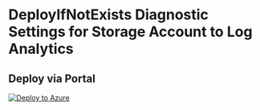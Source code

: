 # DeployIfNotExists Diagnostic Settings for Storage Account to Log Analytics


## Deploy via Portal

[![Deploy to Azure](http://azuredeploy.net/deploybutton.png)](https://portal.azure.com/#blade/Microsoft_Azure_Policy/CreatePolicyDefinitionBlade/uri/https%3A%2F%2Fraw.githubusercontent.com%2Fsixtencyber%2FAzure-Policies%2Fmain%2FLog_Analytics%2F_Deploy_Based_On_Resource_Tag%2Fstorage-account-to-loganalytics%2Fdeploy-diagnostic-settings-storage-to-loganalytics-bytag.json)

